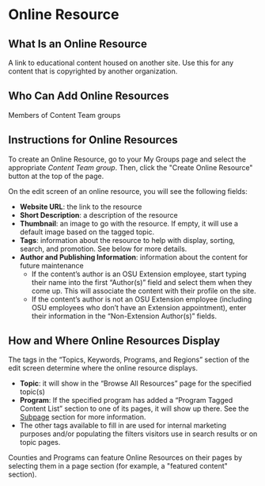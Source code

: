 # Online Resource

## What Is an Online Resource

A link to educational content housed on another site. Use this for any content that is copyrighted by another organization.

## Who Can Add Online Resources

Members of Content Team groups

## Instructions for Online Resources

To create an Online Resource, go to your My Groups page and select the appropriate *Content Team group*. Then, click the "Create Online Resource" button at the top of the page.

On the edit screen of an online resource, you will see the following fields:

  - **Website URL**: the link to the resource
  - **Short Description**: a description of the resource
  - **Thumbnail**: an image to go with the resource. If empty, it will use a default image based on the tagged topic.
  - **Tags**: information about the resource to help with display, sorting, search, and promotion. See below for more details.
  - **Author and Publishing Information**: information about the content for future maintenance
    - If the content’s author is an OSU Extension employee, start typing their name into the first “Author(s)” field and select them when they come up. This will associate the content with their profile on the site.
    - If the content’s author is not an OSU Extension employee (including OSU employees who don’t have an Extension appointment), enter their information in the “Non-Extension Author(s)” fields.

## How and Where Online Resources Display

The tags in the “Topics, Keywords, Programs, and Regions” section of the edit screen determine where the online resource displays.

  - **Topic**: it will show in the “Browse All Resources” page for the specified topic(s)
  - **Program**: If the specified program has added a “Program Tagged Content List” section to one of its pages, it will show up there. See the [Subpage](#subpage) section for more information.
  - The other tags available to fill in are used for internal marketing purposes and/or populating the filters visitors use in search results or on topic pages.

Counties and Programs can feature Online Resources on their pages by selecting them in a page section (for example, a "featured content" section).
